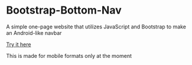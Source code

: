 # Bootstrap-Bottom-Nav
A simple one-page website that utilizes JavaScript and Bootstrap to make an Android-like navbar

[Try it here](https://ajhenry.github.io/Bootstrap-Bottom-Navbar/)

This is made for mobile formats only at the moment
